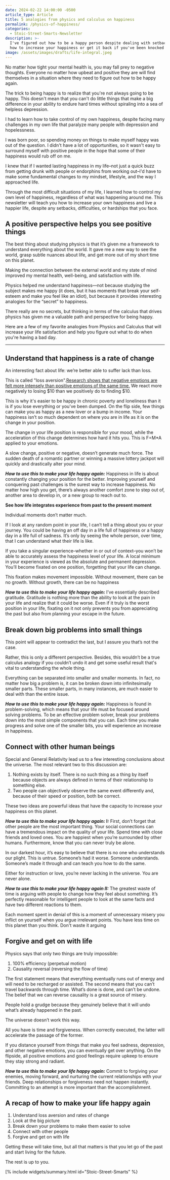 ```yaml
---
date: 2024-02-22 14:00:00 -0500
article_type: Article
title: 5 analogies from physics and calculus on happiness
permalink: /physics-of-happiness/
categories:
  - Stoic-Street-Smarts-Newsletter
description: >-
  I've figured out how to be a happy person despite dealing with setbacks. Learn
  how to increase your happiness or get it back if you've been knocked down.
image: /assets/images/drafts/life-integral.jpeg
---
```

No matter how tight your mental health is, you may fall prey to negative thoughts. Everyone no matter how upbeat and positive they are will find themselves in a situation where they need to figure out how to be happy again.

The trick to being happy is to realize that you're not always going to be happy. This doesn't mean that you can't do little things that make a big difference in your ability to endure hard times without spiraling into a sea of helpless depression.

I had to learn how to take control of my own happiness, despite facing many challenges in my own life that paralyze many people with depression and hopelessness.

I was born poor, so spending money on things to make myself happy was out of the question. I didn't have a lot of opportunities, so it wasn't easy to surround myself with positive people in the hope that some of their happiness would rub off on me.

I knew that if I wanted lasting happiness in my life–not just a quick buzz from getting drunk with people or endorphins from working out–I'd have to make some fundamental changes to my mindset, lifestyle, and the way I approached life.

Through the most difficult situations of my life, I learned how to control my own level of happiness, regardless of what was happening around me. This newsletter will teach you how to increase your own happiness and live a happier life, despite any setbacks, difficulties, or hardships that you face.

## **A positive perspective helps you see positive things**

The best thing about studying physics is that it’s given me a framework to understand everything about the world. It gave me a new way to see the world, grasp subtle nuances about life, and get more out of my short time on this planet.

Making the connection between the external world and my state of mind improved my mental health, well-being, and satisfaction with life.

Physics helped me understand happiness—not because studying the subject makes me happy (it does, but it has moments that break your self-esteem and make you feel like an idiot), but because it provides interesting analogies for the “secret” to happiness.

There really are no secrets, but thinking in terms of the calculus that drives physics has given me a valuable path and perspective for being happy.

Here are a few of my favorite analogies from Physics and Calculus that will increase your life satisfaction and help you figure out what to do when you're having a bad day.

---

## **Understand that happiness is a rate of change**

An interesting fact about life: we’re better able to suffer lack than loss.

This is called "loss aversion".[Research shows that negative emotions are felt more intensely than positive emotions of the same time.](https://www.psychologytoday.com/us/blog/science-choice/201803/what-is-loss-aversion) We react more negatively to losing $10 than we positively do to finding $10.

This is why it's easier to be happy in chronic poverty and loneliness than it is if you lose everything or you've been dumped. On the flip side, few things can make you as happy as a new lover or a bump in income. Your happiness isn’t so much dependent on where you are in life as it is on the change in your position.

The change in your life position is responsible for your mood, while the acceleration of this change determines how hard it hits you. This is F=M\*A applied to your emotions.

A slow change, positive or negative, doesn’t generate much force. The sudden death of a romantic partner or winning a massive lottery jackpot will quickly and drastically alter your mind.

***How to use this to make your life happy again:*** Happiness in life is about constantly changing your position for the better. Improving yourself and conquering past challenges is the surest way to increase happiness. No matter how high you get, there’s always another comfort zone to step out of, another area to develop in, or a new group to reach out to.

**See how life integrates experience from past to the present moment**

Individual moments don’t matter much.

If I look at any random point in your life, I can’t tell a thing about you or your journey. You could be having an off day in a life full of happiness or a happy day in a life full of sadness. It’s only by seeing the whole person, over time, that I can understand what their life is like.

If you take a singular experience–whether in or out of context–you won’t be able to accurately assess the happiness level of your life. A local minimum in your experience is viewed as the absolute and permanent depression. You’ll become fixated on one position, forgetting that your life can change.

This fixation makes movement impossible. Without movement, there can be no growth. Without growth, there can be no happiness

***How to use this to make your life happy again:*** I’ve essentially described gratitude. Gratitude is nothing more than the ability to look at the pain in your life and realize that it could be worse. Even if it truly is the worst position in your life, fixating on it not only prevents you from appreciating the past but also from planning your escape in the future.

## **Break down big problems into small things**

This point will appear to contradict the last, but I assure you that’s not the case.

Rather, this is only a different perspective. Besides, this wouldn’t be a true calculus analogy if you couldn’t undo it and get some useful result that's vital to understanding the whole thing.

Everything can be separated into smaller and smaller moments. In fact, no matter how big a problem is, it can be broken down into infinitesimally smaller parts. These smaller parts, in many instances, are much easier to deal with than the entire issue.

***How to use this to make your life happy again:*** Happiness is found in problem-solving, which means that your life must be focused around solving problems. To be an effective problem solver, break your problems down into the most simple components that you can. Each time you make progress and solve one of the smaller bits, you will experience an increase in happiness.

## **Connect with other human beings**

Special and General Relativity lead us to a few interesting conclusions about the universe. The most relevant two to this discussion are:

1. Nothing exists by itself. There is no such thing as a thing by itself because objects are always defined in terms of their relationship to something else.
2. Two people can objectively observe the same event differently and, because of their speed or position, both be correct.

These two ideas are powerful ideas that have the capacity to increase your happiness on this planet.

***How to use this to make your life happy again:*** **I:** First, don’t forget that other people are the most important thing. Your social connections can have a tremendous impact on the quality of your life. Spend time with close friends and loved ones. You are happiest when you’re surrounded by other humans. Furthermore, know that you can never truly be alone.

In our darkest hour, it’s easy to believe that there is no one who understands our plight. This is untrue. Someone’s had it worse. Someone understands. Someone’s made it through and can teach you how to do the same.

Either for instruction or love, you’re never lacking in the universe. You are never alone.

***How to use this to make your life happy again II:*** The greatest waste of time is arguing with people to change how they feel about something. It’s perfectly reasonable for intelligent people to look at the same facts and have two different reactions to them.

Each moment spent in denial of this is a moment of unnecessary misery you inflict on yourself when you argue irrelevant points. You have less time on this planet than you think. Don't waste it arguing

## **Forgive and get on with life**

Physics says that only two things are truly impossible:

1. 100% efficiency (perpetual motion)
2. Causality reversal (reversing the flow of time)

The first statement means that everything eventually runs out of energy and will need to be recharged or assisted. The second means that you can’t travel backwards through time. What’s done is done, and can’t be undone. The belief that we can reverse causality is a great source of misery.

People hold a grudge because they genuinely believe that it will undo what’s already happened in the past.

The universe doesn’t work this way.

All you have is time and forgiveness. When correctly executed, the latter will accelerate the passage of the former.

If you distance yourself from things that make you feel sadness, depression, and other negative emotions, you can eventually get over anything. On the flipside, all positive emotions and good feelings require upkeep to ensure they stay strong and radiant.

***How to use this to make your life happy again:*** Commit to forgiving your enemies, moving forward, and nurturing the current relationships with your friends. Deep relationships or forgiveness need not happen instantly. Committing to an attempt is more important than the accomplishment.

## **A recap of how to make your life happy again**

1. Understand loss aversion and rates of change
2. Look at the big picture
3. Break down your problems to make them easier to solve
4. Connect with other people
5. Forgive and get on with life

Getting these will take time, but all that matters is that you let go of the past and start living for the future.

The rest is up to you.

\[% include widgets/summary.html id="Stoic-Street-Smarts" %\}